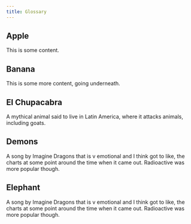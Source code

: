 ```yaml
---
title: Glossary
---
```


## Apple 
This is some content.

## Banana
This is some more content, going underneath.

## El Chupacabra
A mythical animal said to live in Latin America, where it attacks animals, including goats.

## Demons
A song by Imagine Dragons that is v emotional and I think got to like, the charts at some point around the time when it came out. Radioactive was more popular though.

## Elephant
A song by Imagine Dragons that is v emotional and I think got to like, the charts at some point around the time when it came out. Radioactive was more popular though.
